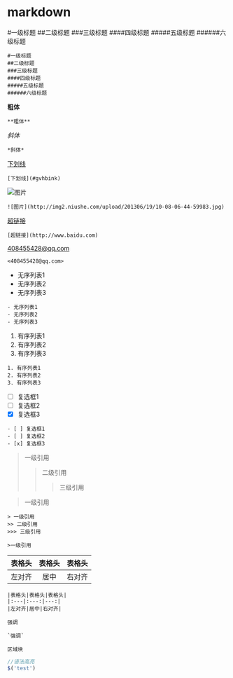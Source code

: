 # markdown


#一级标题
##二级标题
###三级标题
####四级标题
#####五级标题
######六级标题

```
#一级标题
##二级标题
###三级标题
####四级标题
#####五级标题
######六级标题
```

**粗体**

```
**粗体**
```

*斜体*

```
*斜体*
```

[下划线](#gvhbink)

```
[下划线](#gvhbink)
```

![图片](http://img2.niushe.com/upload/201306/19/10-08-06-44-59983.jpg)

```
![图片](http://img2.niushe.com/upload/201306/19/10-08-06-44-59983.jpg)
```

[超链接](http://www.baidu.com)

```
[超链接](http://www.baidu.com)
```

<408455428@qq.com>

```
<408455428@qq.com>
```

- 无序列表1
- 无序列表2
- 无序列表3

```
- 无序列表1
- 无序列表2
- 无序列表3
```

1. 有序列表1
2. 有序列表2
3. 有序列表3

```
1. 有序列表1
2. 有序列表2
3. 有序列表3
```
- [ ] 复选框1
- [ ] 复选框2
- [x] 复选框3

```
- [ ] 复选框1
- [ ] 复选框2
- [x] 复选框3
```

> 一级引用
>> 二级引用
>>> 三级引用

>一级引用

```
> 一级引用
>> 二级引用
>>> 三级引用

>一级引用
```

|表格头|表格头|表格头|
|:---|:---:|---:|
|左对齐|居中|右对齐|

```
|表格头|表格头|表格头|
|:---|:---:|---:|
|左对齐|居中|右对齐|
```

`强调`

```
`强调`
```

```
区域块
```

```javascript
//语法高亮
$('test')
```


